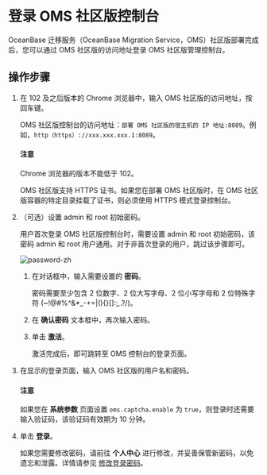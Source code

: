# 登录 OMS 社区版控制台

OceanBase 迁移服务（OceanBase Migration Service，OMS）社区版部署完成后，您可以通过 OMS 社区版的访问地址登录 OMS 社区版管理控制台。

## 操作步骤

1. 在 102 及之后版本的 Chrome 浏览器中，输入 OMS 社区版的访问地址，按回车键。

   OMS 社区版控制台的访问地址：`部署 OMS 社区版的宿主机的 IP 地址:8089`。例如，`http（https）://xxx.xxx.xxx.1:8089`。

    <main id="notice" type='notice'>
    <h4>注意</h4>
    <p>Chrome 浏览器的版本不能低于 102。</p>
    <p>OMS 社区版支持 HTTPS 证书。如果您在部署 OMS 社区版时，在 OMS 社区版容器的特定目录挂载了证书，则必须使用 HTTPS 模式登录控制台。</p>
    </main>

2. （可选）设置 admin 和 root 初始密码。

   用户首次登录 OMS 社区版控制台时，需要设置 admin 和 root 初始密码，该密码 admin 和 root 用户通用。对于非首次登录的用户，跳过该步骤即可。

   ![password-zh](https://obbusiness-private.oss-cn-shanghai.aliyuncs.com/doc/img/oms/oms-ce/password-zh.png)

   1. 在对话框中，输入需要设置的 **密码**。

      密码需要至少包含 2 位数字、2 位大写字母、2 位小写字母和 2 位特殊字符 (~!@#%^&*_-+=|(){}[]:;,.?/)。

   2. 在 **确认密码** 文本框中，再次输入密码。

   3. 单击 **激活**。

      激活完成后，即可跳转至 OMS 控制台的登录页面。

3. 在显示的登录页面，输入 OMS 社区版的用户名和密码。

    <main id="notice" type='notice'>
    <h4>注意</h4>
    <p>如果您在 <strong>系统参数</strong> 页面设置 <code>oms.captcha.enable</code> 为 <code>true</code>，则登录时还需要输入验证码，该验证码有效期为 10 分钟。</p>
    </main>

4. 单击 **登录**。

   如果您需要修改密码，请前往 **个人中心** 进行修改，并妥善保管新密码，以免遗忘和泄露。详情请参见 [修改登录密码](../500.oms-console/300.user-center/200.change-the-logon-password.md)。
